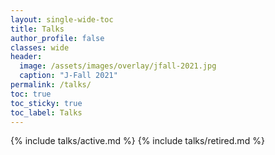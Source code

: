 ```yaml
---
layout: single-wide-toc
title: Talks
author_profile: false
classes: wide
header:
  image: /assets/images/overlay/jfall-2021.jpg
  caption: "J-Fall 2021"
permalink: /talks/
toc: true
toc_sticky: true
toc_label: Talks
---
```


{% include talks/active.md %}
{% include talks/retired.md %}

